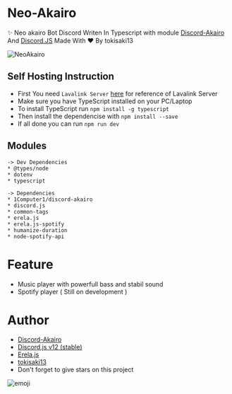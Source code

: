 # Neo-Akairo
✨ Neo akairo Bot Discord Writen In Typescript with module [Discord-Akairo](https://discord-akairo.github.io/) And [Discord.JS](https://discord.js.org) Made With ♥ By tokisaki13

![NeoAkairo](https://cdn.discordapp.com/attachments/713193780932771891/750784429701726268/enterprise-new.png)

## Self Hosting Instruction

* First You need `Lavalink Server` [here](https://github.com/Frederikam/Lavalink) for reference of Lavalink Server
* Make sure you have TypeScript installed on your PC/Laptop 
* To install TypeScript run `npm install -g typescript`
* Then install the dependencise with `npm install --save`
* If all done you can run `npm run dev`

## Modules
```
-> Dev Dependencies
* @types/node
* dotenv
* typescript

-> Dependencies
* 1Computer1/discord-akairo
* discord.js
* common-tags
* erela.js
* erela.js-spotify
* humanize-duration
* node-spotify-api
```

# Feature
* Music player with powerfull bass and stabil sound
* Spotify player ( Still on development )

# Author 
* [Discord-Akairo](https://github.com/1Computer1)
* [Discord.js v12 (stable)](https://discord.js.org)
* [Erela.js](https://projects.solaris.codes/)
* [tokisaki13](https://github.com/tokisaki13)
* Don't forget to give stars on this project

![emoji](https://cdn.discordapp.com/emojis/738999436008489011.gif?v=1)